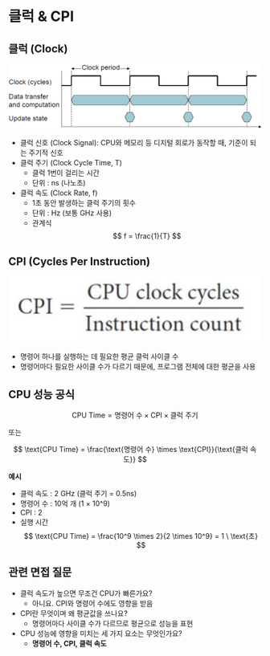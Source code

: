 # 클럭 & CPI

## 클럭 (Clock)

![클럭](./images/clock.png)

- 클럭 신호 (Clock Signal): CPU와 메모리 등 디지털 회로가 동작할 때, 기준이 되는 주기적 신호
- 클럭 주기 (Clock Cycle Time, T)
  - 클럭 1번이 걸리는 시간
  - 단위 : ns (나노초)
- 클럭 속도 (Clock Rate, f)
  - 1초 동안 발생하는 클럭 주기의 횟수
  - 단위 : Hz (보통 GHz 사용)
  - 관계식
    $$
    f = \frac{1}{T}
    $$

## CPI (Cycles Per Instruction)

![CPI](./images/cpi.png)

- 명령어 하나를 실행하는 데 필요한 평균 클럭 사이클 수
- 명령어마다 필요한 사이클 수가 다르기 때문에, 프로그램 전체에 대한 평균을 사용

## CPU 성능 공식

$$
\text{CPU Time} = \text{명령어 수} \times \text{CPI} \times \text{클럭 주기}
$$

또는

$$
\text{CPU Time} = \frac{\text{명령어 수} \times \text{CPI}}{\text{클럭 속도}}
$$

**예시**

- 클럭 속도 : 2 GHz (클럭 주기 = 0.5ns)
- 명령어 수 : 10억 개 (1 × 10^9)
- CPI : 2
- 실행 시간
  $$
  \text{CPU Time} = \frac{10^9 \times 2}{2 \times 10^9} = 1 \ \text{초}
  $$

## 관련 면접 질문

- 클럭 속도가 높으면 무조건 CPU가 빠른가요?
  - 아니요. CPI와 명령어 수에도 영향을 받음
- CPI란 무엇이며 왜 평균값을 쓰나요?
  - 명령어마다 사이클 수가 다르므로 평균으로 성능을 표현
- CPU 성능에 영향을 미치는 세 가지 요소는 무엇인가요?
  - **명령어 수, CPI, 클럭 속도**
